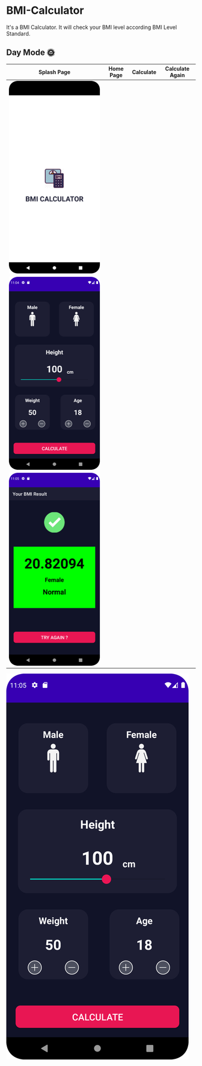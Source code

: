 # BMI-Calculator
It's a BMI Calculator. It will check your BMI level according BMI Level Standard.
## Day Mode 🌞
Splash Page | Home Page | Calculate | Calculate Again 
--- | --- | --- |--- | 
![](https://github.com/SajibMamun/BMI-Calculator/blob/master/ScreenShort/Screenshot_20220518_230411.png) | 
![](https://github.com/SajibMamun/BMI-Calculator/blob/master/ScreenShort/home%20page.png)|
![](https://github.com/SajibMamun/BMI-Calculator/blob/master/ScreenShort/calculate.png) |
![](https://github.com/SajibMamun/BMI-Calculator/blob/master/ScreenShort/retry.png)  

<br />

